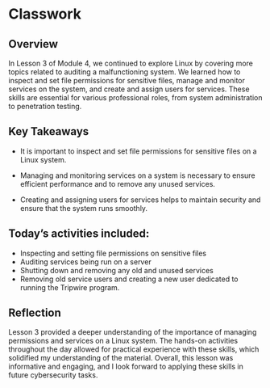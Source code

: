# Classwork

## Overview
In Lesson 3 of Module 4, we continued to explore Linux by covering more topics related to auditing a malfunctioning system. We learned how to inspect and set file permissions for sensitive files, manage and monitor services on the system, and create and assign users for services. These skills are essential for various professional roles, from system administration to penetration testing.

## Key Takeaways
- It is important to inspect and set file permissions for sensitive files on a Linux system.

- Managing and monitoring services on a system is necessary to ensure efficient performance and to remove any unused services.

- Creating and assigning users for services helps to maintain security and ensure that the system runs smoothly.

## Today’s activities included:
- Inspecting and setting file permissions on sensitive files 
- Auditing services being run on a server 
- Shutting down and removing any old and unused services
- Removing old service users and creating a new user dedicated to running the Tripwire program.

## Reflection
Lesson 3 provided a deeper understanding of the importance of managing permissions and services on a Linux system. The hands-on activities throughout the day allowed for practical experience with these skills, which solidified my understanding of the material. Overall, this lesson was informative and engaging, and I look forward to applying these skills in future cybersecurity tasks.
